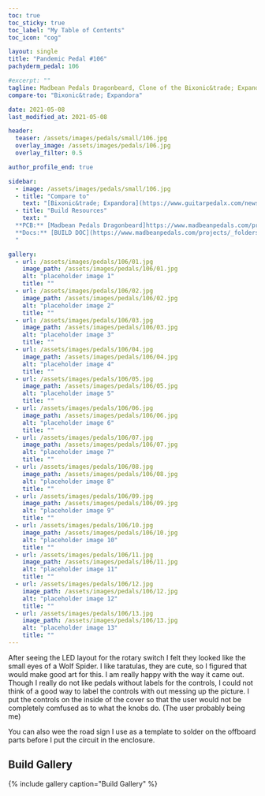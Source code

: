 ```yaml
---
toc: true
toc_sticky: true
toc_label: "My Table of Contents"
toc_icon: "cog"

layout: single
title: "Pandemic Pedal #106"
pachyderm_pedal: 106

#excerpt: ""
tagline: Madbean Pedals Dragonbeard, Clone of the Bixonic&trade; Expandora
compare-to: "Bixonic&trade; Expandora"

date: 2021-05-08
last_modified_at: 2021-05-08

header:
  teaser: /assets/images/pedals/small/106.jpg
  overlay_image: /assets/images/pedals/106.jpg
  overlay_filter: 0.5

author_profile_end: true

sidebar:
  - image: /assets/images/pedals/small/106.jpg
  - title: "Compare to"
    text: "[Bixonic&trade; Expandora](https://www.guitarpedalx.com/news/news/the-expandora-dilemma)"
  - title: "Build Resources"
    text: "
  **PCB:** [Madbean Pedals Dragonbeard]https://www.madbeanpedals.com/projects/index.html)<br>
  **Docs:** [BUILD DOC](https://www.madbeanpedals.com/projects/_folders/DistBoostOD/pdf/Dragonbeard.pdf)
  "

gallery:
  - url: /assets/images/pedals/106/01.jpg
    image_path: /assets/images/pedals/106/01.jpg
    alt: "placeholder image 1"
    title: ""
  - url: /assets/images/pedals/106/02.jpg
    image_path: /assets/images/pedals/106/02.jpg
    alt: "placeholder image 2"
    title: ""
  - url: /assets/images/pedals/106/03.jpg
    image_path: /assets/images/pedals/106/03.jpg
    alt: "placeholder image 3"
    title: ""
  - url: /assets/images/pedals/106/04.jpg
    image_path: /assets/images/pedals/106/04.jpg
    alt: "placeholder image 4"
    title: ""
  - url: /assets/images/pedals/106/05.jpg
    image_path: /assets/images/pedals/106/05.jpg
    alt: "placeholder image 5"
    title: ""
  - url: /assets/images/pedals/106/06.jpg
    image_path: /assets/images/pedals/106/06.jpg
    alt: "placeholder image 6"
    title: ""
  - url: /assets/images/pedals/106/07.jpg
    image_path: /assets/images/pedals/106/07.jpg
    alt: "placeholder image 7"
    title: ""
  - url: /assets/images/pedals/106/08.jpg
    image_path: /assets/images/pedals/106/08.jpg
    alt: "placeholder image 8"
    title: ""
  - url: /assets/images/pedals/106/09.jpg
    image_path: /assets/images/pedals/106/09.jpg
    alt: "placeholder image 9"
    title: ""
  - url: /assets/images/pedals/106/10.jpg
    image_path: /assets/images/pedals/106/10.jpg
    alt: "placeholder image 10"
    title: ""
  - url: /assets/images/pedals/106/11.jpg
    image_path: /assets/images/pedals/106/11.jpg
    alt: "placeholder image 11"
    title: ""
  - url: /assets/images/pedals/106/12.jpg
    image_path: /assets/images/pedals/106/12.jpg
    alt: "placeholder image 12"
    title: ""
  - url: /assets/images/pedals/106/13.jpg
    image_path: /assets/images/pedals/106/13.jpg
    alt: "placeholder image 13"
    title: ""
---
```


After seeing the LED layout for the rotary switch I felt they looked like the small eyes of a Wolf Spider. I like taratulas, they are cute, so I figured that would make good art for this. I am really happy with the way it came out. Though I really do not like pedals without labels for the controls, I could not think of a good way to label the controls with out messing up the picture. I put the controls on the inside of the cover so that the user would not be completely comfused as to what the knobs do. (The user probably being me)

You can also wee the road sign I use as a template to solder on the offboard parts before I put the circuit in the enclosure.

## Build Gallery ##

{% include gallery caption="Build Gallery" %}